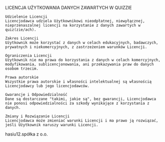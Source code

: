 LICENCJA UŻYTKOWANIA DANYCH ZAWARTYCH W QUIZZIE

    Udzielenie Licencji
    Licencjodawca udziela Użytkownikowi nieodpłatnej, niewyłącznej, nieprzenaszalnej licencji na korzystanie z danych zawartych w quiz(zie/ach).

    Zakres Licencji
    Użytkownik może korzystać z danych w celach edukacyjnych, badawczych, prywatnych i niekomercyjnych, z zastrzeżeniem warunków Licencji.

    Ograniczenia Licencji
    Użytkownik nie ma prawa do korzystania z danych w celach komercyjnych, modyfikowania, sublicencjonowania, ani przekazywania praw do danych osobom trzecim.

    Prawa autorskie
    Wszystkie prawa autorskie i własności intelektualnej są własnością Licencjodawcy lub jego licencjodawców.

    Gwarancje i Odpowiedzialność
    Dane są dostarczane "takimi, jakie są", bez gwarancji, Licencjodawca nie ponosi odpowiedzialności za szkody wynikające z korzystania z danych.

    Zmiany i Rozwiązanie Licencji
    Licencjodawca może zmieniać warunki Licencji i ma prawo ją rozwiązać, jeśli Użytkownik naruszy warunki Licencji.

hasiu12.spółka z o.o.
